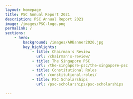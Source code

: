 ```yaml
---
layout: homepage
title: PSC Annual Report 2021
description: PSC Annual Report 2021
image: /images/PSC-logo.png
permalink: /
sections:
    - hero:
        background: /images/ARBanner2020.jpg
        key_highlights:
            - title: Chairman's Review
              url: /chairman's-review/
            - title: The Singapore PSC
              url: /the-singapore-psc/the-singapore-psc
            - title: Constitutional Roles
              url: /constitutional-roles/
            - title: PSC Scholarships
              url: /psc-scholarships/psc-scholarships
        
---
```

